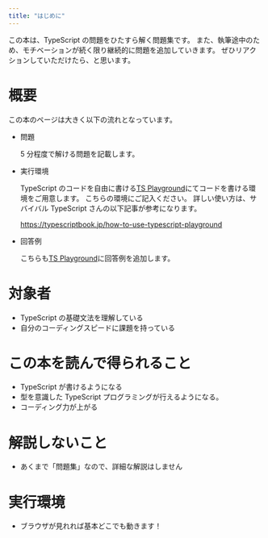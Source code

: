 ```yaml
---
title: "はじめに"
---
```


この本は、TypeScript の問題をひたすら解く問題集です。
また、執筆途中のため、モチベーションが続く限り継続的に問題を追加していきます。
ぜひリアクションしていただけたら、と思います。

# 概要

この本のページは大きく以下の流れとなっています。

- 問題

  5 分程度で解ける問題を記載します。

- 実行環境

  TypeScript のコードを自由に書ける[TS Playground](https://www.typescriptlang.org/play/)にてコードを書ける環境をご用意します。
  こちらの環境にご記入ください。
  詳しい使い方は、サバイバル TypeScript さんの以下記事が参考になります。

  https://typescriptbook.jp/how-to-use-typescript-playground

- 回答例

  こちらも[TS Playground](https://www.typescriptlang.org/play/)に回答例を追加します。

# 対象者

- TypeScript の基礎文法を理解している
- 自分のコーディングスピードに課題を持っている

# この本を読んで得られること

- TypeScript が書けるようになる
- 型を意識した TypeScript プログラミングが行えるようになる。
- コーディング力が上がる

# 解説しないこと

- あくまで「問題集」なので、詳細な解説はしません

# 実行環境

- ブラウザが見れれば基本どこでも動きます！
